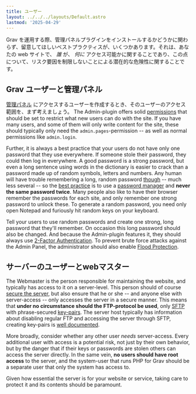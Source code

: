 ```yaml
---
title: ユーザー
layout: ../../../layouts/Default.astro
lastmod: '2025-04-29'
---
```

Grav を運用する際、管理パネルプラグインをインストールするかどうかに関わらず、留意してほしいベストプラクティスが、いくつかあります。それは、あなたの web サイトで、 *誰* が、 *何に* アクセス可能かに関することであり、この点について、リスク要因を制限しないことによる潜在的な危険性に関することです。

<h2 id="grav-users-and-the-administration-panel">Grav ユーザーと管理パネル</h2>

[管理パネル](../../05.admin-panel/) にアクセスするユーザーを作成するとき、そのユーザーのアクセス範囲を、まず考えましょう。
 The Admin-plugin offers solid [permissions](https://learn.getgrav.org/admin-panel/dashboard/profile#access-levels) that should be set to restrict what new users can do with the site. If you have many users, and some of them will only write content for the site, these should typically only need the `admin.pages`-permission -- as well as normal permissions like `admin.login`.

Further, it is always a best practice that your users do not have only one password that they use everywhere. If someone stole their password, they could then log in everywhere. A good password is a strong password, but even a long sentence using words in the dictionary is easier to crack than a password made up of random symbols, letters and numbers. Any human will have trouble remembering a long, random password [though](https://xkcd.com/936/) -- much less several -- so the [best practice](https://support.google.com/accounts/answer/32040) is to use a [password manager](https://alternativeto.net/tag/encrypted-passwords/) and **never the same password twice**. Many people also like to have their browser remember the passwords for each site, and only remember one strong password to unlock these. To generate a random password, you need only open Notepad and furiously hit random keys on your keyboard.

Tell your users to use random passwords and create one strong, long password that they'll remember. On occasion this long password should also be changed. And because the Admin-plugin features it, they should always use [2-Factor Authentication](https://learn.getgrav.org/admin-panel/security/2fa). To prevent brute force attacks against the Admin Panel, the administrator should also enable [Flood Protection](https://learn.getgrav.org/admin-panel/security/rate-limiting).

<h2 id="server-users-and-the-webmaster">サーバーのユーザーとwebマスター</h2>

The Webmaster is the person responsible for maintaining the website, and typically has access to it on a server-level. This person should of course [secure the server](https://learn.getgrav.org/security/server-side), but also ensure that he or she -- and anyone else with server-access -- only accesses the server in a secure manner. This means that **under no circumstance should the FTP-protocol be used**, only [SFTP](https://www.ssh.com/ssh/sftp/) with phrase-secured [key-pairs](https://www.ssh.com/ssh/public-key-authentication). The server host typically has information about disabling regular FTP and accessing the server through SFTP, creating key-pairs is [well documented](https://www.linode.com/docs/security/authentication/use-public-key-authentication-with-ssh/#generating-keys).

More broadly, consider whether any other user *needs* server-access. Every additional user with access is a potential risk, not just by their own behavior, but by the danger that if their keys or passwords are stolen others can access the server directly. In the same vein, **no users should have root access** to the server, and the system-user that runs PHP for Grav should be a separate user that only the system has access to.

Given how essential the server is for your website or service, taking care to protect it and its contents should be paramount.

